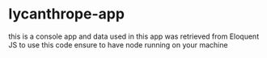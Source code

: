 # lycanthrope-app
this is a console app and data used in this app was retrieved from Eloquent JS
to use this code ensure to have node running on your machine
